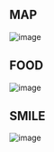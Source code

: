 ## MAP
![image](https://github.com/user-attachments/assets/36f2051b-3bde-48bf-b696-6f4a407c8fdd)

## FOOD
![image](https://github.com/user-attachments/assets/35e0b578-b1af-4559-ba48-ab1055f2a7d1)

## SMILE
![image](https://github.com/user-attachments/assets/76368213-6e81-4f1d-8d33-324d14e3d63f)


